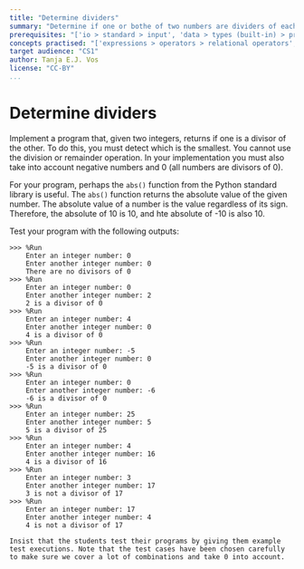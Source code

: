 ```yaml
---
title: "Determine dividers"
summary: "Determine if one or bothe of two numbers are dividers of each other."
prerequisites: "['io > standard > input', 'data > types (built-in) > primitive > numeric', 'imperative programming > variables > variable declaration', 'imperative programming > variables > assignment']"
concepts practised: "['expressions > operators > relational operators', 'expressions > operators > arithmetic operators', 'control flow > conditionals']"
target audience: "CS1"
author: Tanja E.J. Vos
license: "CC-BY"
...
```


# Determine dividers





Implement a program that, given two integers, returns if one is a
divisor of the other. To do this, you must detect which is the
smallest. You cannot use the division or remainder operation. In
your implementation you must also take into account negative numbers
and 0 (all numbers are divisors of 0).

For your program, perhaps the `abs()` function from the Python
standard library is useful. The `abs()` function returns the
absolute value of the given number. The absolute value of a number
is the value regardless of its sign. Therefore, the absolute of 10
is 10, and hte absolute of -10 is also 10.

Test your program with the following outputs:

```small
>>> %Run 
    Enter an integer number: 0
    Enter another integer number: 0
    There are no divisors of 0
>>> %Run 
    Enter an integer number: 0
    Enter another integer number: 2
    2 is a divisor of 0
>>> %Run 
    Enter an integer number: 4
    Enter another integer number: 0
    4 is a divisor of 0
>>> %Run 
    Enter an integer number: -5
    Enter another integer number: 0
    -5 is a divisor of 0
>>> %Run 
    Enter an integer number: 0
    Enter another integer number: -6
    -6 is a divisor of 0
>>> %Run 
    Enter an integer number: 25
    Enter another integer number: 5
    5 is a divisor of 25
>>> %Run 
    Enter an integer number: 4
    Enter another integer number: 16
    4 is a divisor of 16
>>> %Run 
    Enter an integer number: 3
    Enter another integer number: 17
    3 is not a divisor of 17
>>> %Run 
    Enter an integer number: 17
    Enter another integer number: 4
    4 is not a divisor of 17
```

```testruntile
Insist that the students test their programs by giving them example
test executions. Note that the test cases have been chosen carefully
to make sure we cover a lot of combinations and take 0 into account.
```
